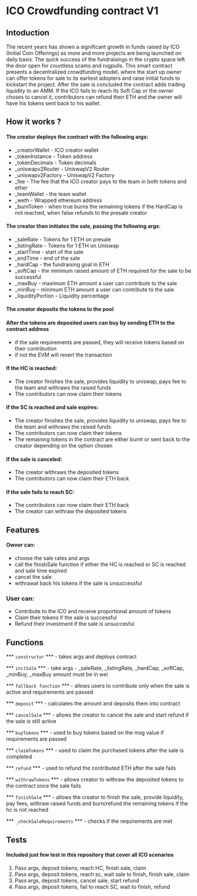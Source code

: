 # ICO Crowdfunding contract V1


## Intoduction
The recent years has shown a significant growth in funds raised by ICO (Initial Coin Offerings) as more and more projects are being launched on daily basis. The quick success of the fundraisings in the crypto space left the door open for countless scams and rugpulls. This smart contract presents a decentralized crowdfunding model, where the start up owner can offer tokens for sale to its earliest adopters and raise initial funds to kickstart the project. After the sale is concluded the contract adds trading liquidity to an AMM. If the ICO fails to reach its Soft Cap or the owner choses to cancel it, contributors can refund their ETH and the owner will have his tokens sent back to his wallet.


## How it works ?
#### The creator deploys the contract with the following args:
- _creatorWallet - ICO creator wallet
- _tokenInstance - Token address
- _tokenDecimals - Token decimals
- _uniswapv2Router - UniswapV2 Router
- _uniswapv2Factory - UniswapV2 Factory
- _fee - The fee that the ICO creator pays to the team in both tokens and ether
- _teamWallet - the team wallet
- _weth - Wrapped ethereum address
- _burnToken - when true burns the remaining tokens if the HardCap is not reached, when false refunds to the presale creator
#### The creator then initiates the sale, passing the following args:
- _saleRate - Tokens for 1 ETH on presale
- _listingRate - Tokens for 1 ETH on Uniswap
- _startTime - start of the sale
- _endTime - end of the sale
- _hardCap - the fundraising goal in ETH
- _softCap - the minimum raised amount of ETH required for the sale to be successful
- _maxBuy - maximum ETH amount a user can contribute to the sale
- _minBuy - minimum ETH amount a user can contribute to the sale
- _liquidityPortion - Liquidity percentage 
####  The creator deposits the tokens to the pool
#### After the tokens are deposited users can buy by sending ETH to the contract address
- if the sale requirements are passed, they will receive tokens based on their contribution
- if not the EVM will revert the transaction
#### If the HC is reached:
- The creator finishes the sale, provides liquidity to uniswap, pays fee to the team and withraws the raised funds
- The contributors can now claim their tokens
#### If the SC is reached and sale expires:
- The creator finishes the sale, provides liquidity to uniswap, pays fee to the team and withraws the raised funds
- The contributors can now claim their tokens
- The remaining tokens in the contract are either burnt or sent back to the creator depending on the option chosen
#### If the sale is canceled:
- The creator withraws the deposited tokens
- The contributors can now claim their ETH back
#### If the sale fails to reach SC: 
- The contributors can now claim their ETH back
- The creator can withraw the deposited tokens


## Features
#### Owner can:
- choose the sale rates and args
- call the finishSale function if either the HC is reached or SC is reached and sale time expired
- cancel the sale 
- withrawal back his tokens if the sale is unsuccessful

### User can:
- Contribute to the ICO and receive proportional amount of tokens
- Claim their tokens if the sale is successful
- Refund their investment if the sale is unsuccesful


## Functions
*** `constructor` *** - takes args and deploys contract

*** `initSale` *** - take args - _saleRate, _listingRate, _hardCap, _softCap, _minBuy, _maxBuy amount must be in wei

*** `fallback function` *** - allows users to contribute only when the sale is active and requirements are passed

*** `deposit` *** - calculates the amount and deposits them into contract

*** `cancelSale` *** - allows the creator to cancel the sale and start refund if the sale is still active

*** `buyTokens` *** - used to buy tokens based on the msg value if requirements are passed

*** `claimTokens` *** - used to claim the purchased tokens after the sale is completed

*** `refund` *** - used to refund the contributed ETH after the sale fails

*** `withrawTokens` *** - allows creator to withraw the deposited tokens to the contract once the sale fails

*** `finishSale` *** - allows the creator to finish the sale, provide liquidity, pay fees, withraw raised funds and burn/refund the remaining tokens if the hc is not reached

*** `_checkSaleRequirements` *** - checks if the requirements are met

## Tests
#### Included just few test in this repository that cover all ICO scenarios
1. Pass args, deposit tokens, reach HC, finish sale, claim
2. Pass args, deposit tokens, reach sc, wait sale to finish, finish sale, claim
3. Pass args, deposit tokens, cancel sale, start refund
4. Pass args, deposit tokens, fail to reach SC, wait to finish, refund